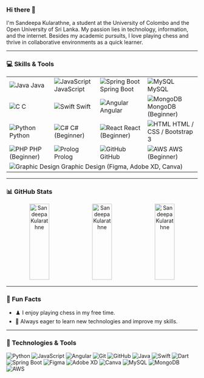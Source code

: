 ### Hi there 👋

I'm Sandeepa Kularathne, a student at the University of Colombo and the Open University of Sri Lanka. My passion lies in technology, information, and the internet. Besides my academic pursuits, I love playing chess and thrive in collaborative environments as a quick learner.

---

### 💻 Skills & Tools

<table>
  <tr>
    <td><img src="https://img.shields.io/badge/-Java-333333?style=flat&logo=java" alt="Java" /> Java</td>
    <td><img src="https://img.shields.io/badge/-JavaScript-333333?style=flat&logo=javascript" alt="JavaScript" /> JavaScript</td>
    <td><img src="https://img.shields.io/badge/-Spring%20Boot-333333?style=flat&logo=spring" alt="Spring Boot" /> Spring Boot</td>
    <td><img src="https://img.shields.io/badge/-MySQL-333333?style=flat&logo=mysql" alt="MySQL" /> MySQL</td>
  </tr>
  <tr>
    <td><img src="https://img.shields.io/badge/-C-333333?style=flat&logo=c" alt="C" /> C</td>
    <td><img src="https://img.shields.io/badge/-Swift-333333?style=flat&logo=swift" alt="Swift" /> Swift</td>
    <td><img src="https://img.shields.io/badge/-Angular-333333?style=flat&logo=angular" alt="Angular" /> Angular</td>
    <td><img src="https://img.shields.io/badge/-MongoDB-333333?style=flat&logo=mongodb" alt="MongoDB" /> MongoDB (Beginner)</td>
  </tr>
  <tr>
    <td><img src="https://img.shields.io/badge/-Python-333333?style=flat&logo=python" alt="Python" /> Python</td>
    <td><img src="https://img.shields.io/badge/-C%23-333333?style=flat&logo=csharp" alt="C#" /> C# (Beginner)</td>
    <td><img src="https://img.shields.io/badge/-React-333333?style=flat&logo=react" alt="React" /> React (Beginner)</td>
    <td><img src="https://img.shields.io/badge/-HTML5-333333?style=flat&logo=html5" alt="HTML" /> HTML / CSS / Bootstrap 3</td>
  </tr>
  <tr>
    <td><img src="https://img.shields.io/badge/-PHP-333333?style=flat&logo=php" alt="PHP" /> PHP (Beginner)</td>
    <td><img src="https://img.shields.io/badge/-Prolog-333333?style=flat&logo=prolog" alt="Prolog" /> Prolog</td>
    <td><img src="https://img.shields.io/badge/-GitHub-333333?style=flat&logo=github" alt="GitHub" /> GitHub</td>
    <td><img src="https://img.shields.io/badge/-AWS-333333?style=flat&logo=amazon-aws" alt="AWS" /> AWS (Beginner)</td>
  </tr>
  <tr>
    <td colspan="4"><img src="https://img.shields.io/badge/-Graphic%20Design-333333?style=flat&logo=canva" alt="Graphic Design" /> Graphic Design (Figma, Adobe XD, Canva)</td>
  </tr>
</table>


---

### 📊 GitHub Stats

<p align="center">
  <img width="32%" height="200" src="https://github-readme-stats.vercel.app/api/top-langs?username=SandeepaKularathne&show_icons=true&locale=en&layout=compact" alt="SandeepaKularathne" />
  <img width="32%" height="200" src="https://github-readme-stats.vercel.app/api?username=SandeepaKularathne&show_icons=true&locale=en" alt="SandeepaKularathne" />
  <img width="32%" height="200" src="https://github-readme-streak-stats.herokuapp.com/?user=SandeepaKularathne&" alt="SandeepaKularathne" />
</p>



---

### 🧩 Fun Facts

- ♟️ I enjoy playing chess in my free time.
- 🚀 Always eager to learn new technologies and improve my skills.

---

### 🔧 Technologies & Tools

![Python](https://img.shields.io/badge/-Python-333333?style=flat&logo=python)
![JavaScript](https://img.shields.io/badge/-JavaScript-333333?style=flat&logo=javascript)
![Angular](https://img.shields.io/badge/-Angular-333333?style=flat&logo=angular)
![Git](https://img.shields.io/badge/-Git-333333?style=flat&logo=git)
![GitHub](https://img.shields.io/badge/-GitHub-333333?style=flat&logo=github)
![Java](https://img.shields.io/badge/-Java-333333?style=flat&logo=java)
![Swift](https://img.shields.io/badge/-Swift-333333?style=flat&logo=swift)
![Dart](https://img.shields.io/badge/-Dart-333333?style=flat&logo=dart)
![Spring Boot](https://img.shields.io/badge/-Spring%20Boot-333333?style=flat&logo=spring)
![Figma](https://img.shields.io/badge/-Figma-333333?style=flat&logo=figma)
![Adobe XD](https://img.shields.io/badge/-Adobe%20XD-333333?style=flat&logo=adobexd)
![Canva](https://img.shields.io/badge/-Canva-333333?style=flat&logo=canva)
![MySQL](https://img.shields.io/badge/-MySQL-333333?style=flat&logo=mysql)
![MongoDB](https://img.shields.io/badge/-MongoDB-333333?style=flat&logo=mongodb)
![AWS](https://img.shields.io/badge/-AWS-333333?style=flat&logo=amazon-aws)


